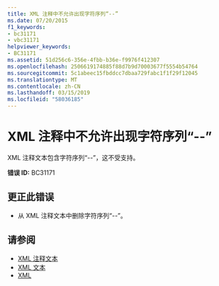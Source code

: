```yaml
---
title: XML 注释中不允许出现字符序列“--”
ms.date: 07/20/2015
f1_keywords:
- bc31171
- vbc31171
helpviewer_keywords:
- BC31171
ms.assetid: 51d256c6-356e-4fbb-b36e-f9976f412307
ms.openlocfilehash: 2506619174885f88d7b9d70003677f5554b54764
ms.sourcegitcommit: 5c1abeec15fbddcc7dbaa729fabc1f1f29f12045
ms.translationtype: MT
ms.contentlocale: zh-CN
ms.lasthandoff: 03/15/2019
ms.locfileid: "58036185"
---
```

# <a name="character-sequence----is-not-allowed-in-an-xml-comment"></a>XML 注释中不允许出现字符序列“--”
XML 注释文本包含字符序列“--”，这不受支持。  
  
 **错误 ID:** BC31171  
  
## <a name="to-correct-this-error"></a>更正此错误  
  
-   从 XML 注释文本中删除字符序列“--”。  
  
## <a name="see-also"></a>请参阅

- [XML 注释文本](../../visual-basic/language-reference/xml-literals/xml-comment-literal.md)
- [XML 文本](../../visual-basic/language-reference/xml-literals/index.md)
- [XML](../../visual-basic/programming-guide/language-features/xml/index.md)
